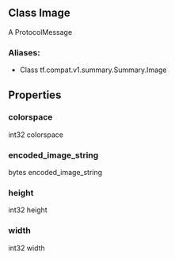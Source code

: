 ## Class Image
A ProtocolMessage
### Aliases:
- Class tf.compat.v1.summary.Summary.Image
## Properties
### colorspace
int32 colorspace
### encoded_image_string
bytes encoded_image_string
### height
int32 height
### width
int32 width
